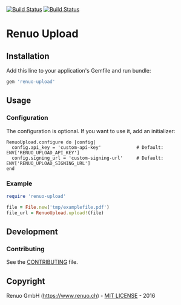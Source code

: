 [![Build Status](https://travis-ci.org/renuo/renuo-upload-ruby.svg?branch=master)](https://travis-ci.org/renuo/renuo-upload-ruby) [![Build Status](https://travis-ci.org/renuo/renuo-upload-ruby.svg?branch=develop)](https://travis-ci.org/renuo/renuo-upload-ruby)

# Renuo Upload

## Installation

Add this line to your application's Gemfile and run bundle:

```ruby
gem 'renuo-upload'
```

## Usage

### Configuration

The configuration is optional. If you want to use it, add an initializer:

```
RenuoUpload.configure do |config|
  config.api_key = 'custom-api-key'             # Default: ENV['RENUO_UPLOAD_API_KEY']
  config.signing_url = 'custom-signing-url'     # Default: ENV['RENUO_UPLOAD_SIGNING_URL']
end
```

### Example

```ruby
require 'renuo-upload'

file = File.new('tmp/examplefile.pdf')
file_url = RenuoUpload.upload!(file)
```

## Development

### Contributing

See the [CONTRIBUTING](CONTRIBUTING.md) file.

## Copyright

Renuo GmbH (https://www.renuo.ch) - [MIT LICENSE](LICENCE) - 2016
